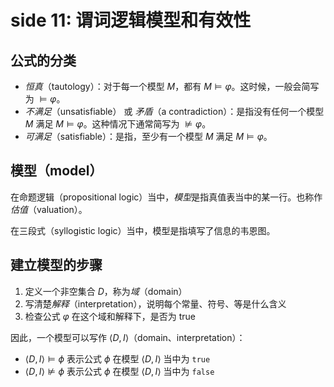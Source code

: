 # side 11: 谓词逻辑模型和有效性

## 公式的分类

*   *恒真*（tautology）：对于每一个模型 $M$，都有 $M \models \varphi$。这时候，一般会简写为 $\models \varphi$。
*   *不满足*（unsatisfiable） 或 *矛盾*（a contradiction）：是指没有任何一个模型 $M$ 满足 $M \models \varphi$。这种情况下通常简写为 $\not \models \varphi$。
*   *可满足*（satisfiable）：是指，至少有一个模型 $M$ 满足 $M \models \varphi$。

## 模型（model）

在命题逻辑（propositional logic）当中，*模型*是指真值表当中的某一行。也称作*估值*（valuation）。

在三段式（syllogistic logic）当中，模型是指填写了信息的韦恩图。

## 建立模型的步骤

1.  定义一个非空集合 $D$，称为*域*（domain）
2.  写清楚*解释*（interpretation），说明每个常量、符号、等是什么含义
3.  检查公式 $\varphi$ 在这个域和解释下，是否为 true

因此，一个模型可以写作 $\langle D, I \rangle$（domain、interpretation）：

*   $\langle D, I\rangle \models \phi$ 表示公式 $\phi$ 在模型 $\langle D, I\rangle$ 当中为 `true`
*   $\langle D, I\rangle \not \models \phi$ 表示公式 $\phi$ 在模型 $\langle D, I\rangle$ 当中为 `false`
